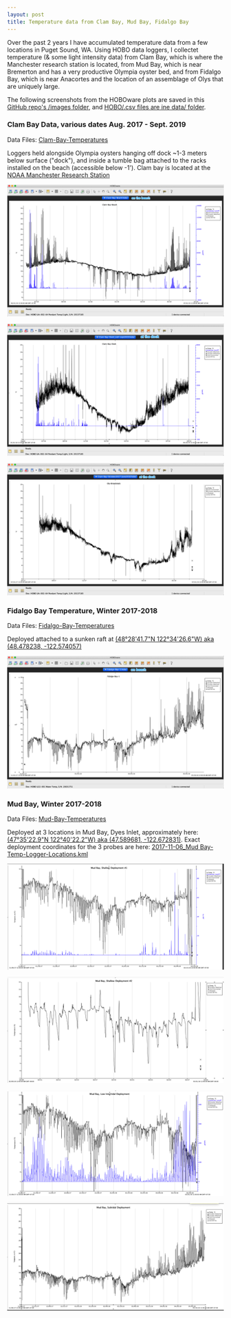 ```yaml
---
layout: post 
title: Temperature data from Clam Bay, Mud Bay, Fidalgo Bay  
--- 
```


Over the past 2 years I have accumulated temperature data from a few locations in Puget Sound, WA. Using HOBO data loggers, I collectet temperature (& some light intensity data) from Clam Bay, which is where the Manchester research station is located, from Mud Bay, which is near Bremerton and has a very productive Olympia oyster bed, and from Fidalgo Bay, which is near Anacortes and the location of an assemblage of Olys that are uniquely large. 

The following screenshots from the HOBOware plots are saved in this [GitHub repo's /images folder](https://github.com/laurahspencer/O.lurida_Temperature/tree/master/images), and [HOBO/.csv files are ine data/ folder](https://github.com/laurahspencer/O.lurida_Temperature/tree/master/data). 

### Clam Bay Data, various dates Aug. 2017 - Sept. 2019
Data Files: [Clam-Bay-Temperatures](https://github.com/laurahspencer/O.lurida_Temperature/tree/master/data/Clam-Bay-Temperatures)  

Loggers held alongside Olympia oysters hanging off dock ~1-3 meters below surface ("dock"), and inside a tumble bag attached to the racks installed on the beach (accessible below -1').  Clam bay is located at the [NOAA Manchester Research Station](https://goo.gl/maps/XRxCfpsuMeeXqk4DA)

![Clam-bay-beach-jun2018-jun2019.png](https://github.com/laurahspencer/O.lurida_Temperature/blob/master/images/Clam-bay-beach-jun2018-jun2019.png?raw=true)

![Clam-bay-dock-jun2018-sept2019.png](https://github.com/laurahspencer/O.lurida_Temperature/blob/master/images/Clam-bay-dock-jun2018-sept2019.png?raw=true)

![Clam-bay-dock_aug2017-jun2018.png](https://github.com/laurahspencer/O.lurida_Temperature/blob/master/images/Clam-bay-dock_aug2017-jun2018.png?raw=true) 

### Fidalgo Bay Temperature, Winter 2017-2018
Data Files: [Fidalgo-Bay-Temperatures](https://github.com/laurahspencer/O.lurida_Temperature/tree/master/data/Fidalgo-Bay-Temperatures)  

Deployed attached to a sunken raft at [(48°28'41.7"N 122°34'26.6"W) aka (48.478238, -122.574057)](https://goo.gl/maps/jkSniGLwTwDePGBs8)

![Fidalgo-bay-beach-Nov2017-Jun2018.png](https://github.com/laurahspencer/O.lurida_Temperature/blob/master/images/Fidalgo-bay-beach-Nov2017-Jun2018.png?raw=true)

### Mud Bay, Winter 2017-2018
Data Files: [Mud-Bay-Temperatures](https://github.com/laurahspencer/O.lurida_Temperature/tree/master/data/Mud-Bay-Temperatures)  

Deployed at 3 locations in Mud Bay, Dyes Inlet, approximately here: [(47°35'22.9"N 122°40'22.2"W) aka (47.589681, -122.672831)](https://goo.gl/maps/tqnQpkGc6zXCsTD9A). Exact deployment coordinates for the 3 probes are here: [2017-11-06_Mud Bay-Temp-Logger-Locations.kml](https://github.com/laurahspencer/O.lurida_Temperature/blob/master/data/Mud-Bay-Temperatures/2017-11-06_Mud%20Bay-Temp-Logger-Locations.kml)

![Mud-Bay-intertidal-winter2017-2018_depl1](https://github.com/laurahspencer/O.lurida_Temperature/blob/master/images/Mud-Bay-intertidal-winter2017-2018_depl1.png?raw=true)

![Mud-Bay-intertidal-winter2017-2018_depl2](https://github.com/laurahspencer/O.lurida_Temperature/blob/master/images/Mud-Bay-intertidal-winter2017-2018_depl2.png?raw=true)

![Mud-Bay-low-intertidal-winter2017-2018](https://github.com/laurahspencer/O.lurida_Temperature/blob/master/images/Mud-Bay-low-intertidal-winter2017-2018.png?raw=true)

![Mud-Bay-subtidal_winter2017-2018](https://github.com/laurahspencer/O.lurida_Temperature/blob/master/images/Mud-Bay-subtidal_winter2017-2018.png?raw=true)
